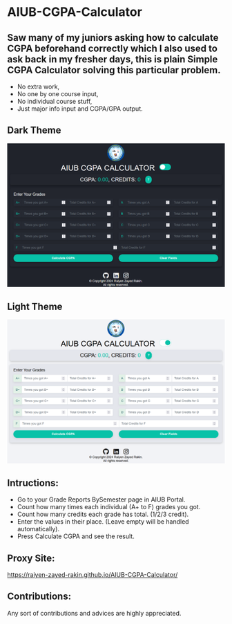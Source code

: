 # AIUB-CGPA-Calculator
## Saw many of my juniors asking how to calculate CGPA beforehand correctly which I also used to ask back in my fresher days, this is plain Simple CGPA Calculator solving this particular problem.
- No extra work,
- No one by one course input,
- No individual course stuff,
- Just major info input and CGPA/GPA output.

## Dark Theme
<img src="Images/Screenshot 2024-10-18 151353.png">

## Light Theme
<img src="Images/Screenshot 2024-10-18 151415.png">

## Intructions:
- Go to your Grade Reports BySemester page in AIUB Portal.
- Count how many times each individual (A+ to F) grades you got.
- Count how many credits each grade has total. (1/2/3 credit).
- Enter the values in their place. (Leave empty will be handled automatically).
- Press Calculate CGPA and see the result.

## Proxy Site:
https://raiyen-zayed-rakin.github.io/AIUB-CGPA-Calculator/

## Contributions:
Any sort of contributions and advices are highly appreciated. 
